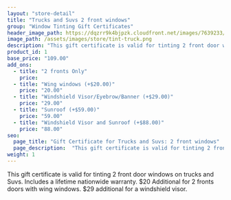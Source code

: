 ```yaml
---
layout: "store-detail"
title: "Trucks and Suvs 2 front windows"
group: "Window Tinting Gift Certificates"
header_image_path: https://dqzrr9k4bjpzk.cloudfront.net/images/7639233/341145255.jpg
image_path: /assets/images/store/tint-truck.png
description: "This gift certificate is valid for tinting 2 front door windows on trucks and Suvs."
product_id: 1
base_price: "109.00"
add_ons:
  - title: "2 fronts Only"
    price:
  - title: "Wing windows (+$20.00)"
    price: "20.00"
  - title: "Windshield Visor/Eyeb​row/Banner (+$29.00)"
    price: "29.00"
  - title: "Sunroof (+$59.00)"
    price: "59.00"
  - title: "Windshield Visor and Sunroof (+$88.00)"
    price: "88.00"
seo:
  page_title: "Gift Certificate for Trucks and Suvs: 2 front windows"
  page_description:  "This gift certificate is valid for tinting 2 front door windows on trucks and Suvs."
weight: 1
---
```

This gift certificate is valid for tinting 2 front door windows on trucks and Suvs. Includes a lifetime nationwide warranty. $20 Additional for 2 fronts doors with wing windows. $29 additional for a windshield visor.
